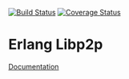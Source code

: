 [![Build Status](https://travis-ci.org/helium/erlang-libp2p.svg?branch=master)](https://travis-ci.org/helium/erlang-libp2p)
[![Coverage Status](https://coveralls.io/repos/github/helium/erlang-libp2p/badge.svg)](https://coveralls.io/github/helium/erlang-libp2p)

# Erlang Libp2p

[Documentation](http://github.com/helium/erlang-libp2p/blob/master/doc/README.md)
